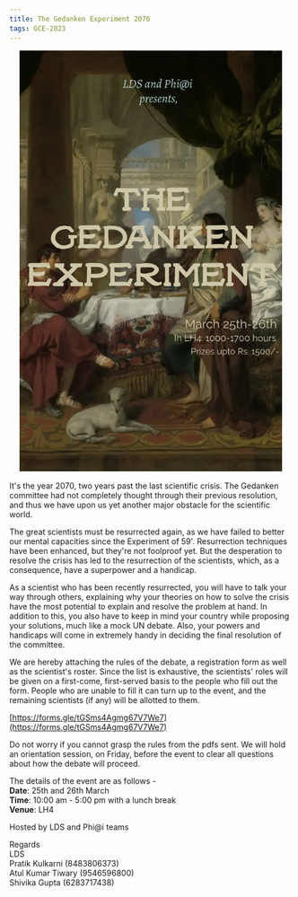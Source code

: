 ```yaml
---
title: The Gedanken Experiment 2070
tags: GCE-2023
---
```


<p align="center">
<img src="/posters/Gedanken.jpeg" alt="Faculty Talk" height="750">
</p>

It's the year 2070, two years past the last scientific crisis. The Gedanken committee had not completely thought through their previous resolution, and thus we have upon us yet another major obstacle for the scientific world.

The great scientists must be resurrected again, as we have failed to better our mental capacities since the Experiment of 59'. Resurrection techniques have been enhanced, but they're not foolproof yet. But the desperation to resolve the crisis has led to the resurrection of the scientists, which, as a consequence, have a superpower and a handicap.

As a scientist who has been recently resurrected, you will have to talk your way through others, explaining why your theories on how to solve the crisis have the most potential to explain and resolve the problem at hand. In addition to this, you also have to keep in mind your country while proposing your solutions, much like a mock UN debate. Also, your powers and handicaps will come in extremely handy in deciding the final resolution of the committee.

We are hereby attaching the rules of the debate, a registration form as well as the scientist's roster. Since the list is exhaustive, the scientists' roles will be given on a first-come, first-served basis to the people who fill out the form. People who are unable to fill it can turn up to the event, and the remaining scientists (if any) will be allotted to them.

[https://forms.gle/tGSms4Agmg67V7We7](https://forms.gle/tGSms4Agmg67V7We7)

Do not worry if you cannot grasp the rules from the pdfs sent. We will hold an orientation session, on Friday, before the event to clear all questions about how the debate will proceed.

The details of the event are as follows - <br>
**Date**: 25th and 26th March <br>
**Time**: 10:00 am - 5:00 pm with a lunch break <br>
**Venue**: LH4 <br>

Hosted by LDS and Phi@i teams

Regards <br>
LDS <br>
Pratik Kulkarni (8483806373) <br>
Atul Kumar Tiwary (9546596800) <br>
Shivika Gupta (6283717438) <br>